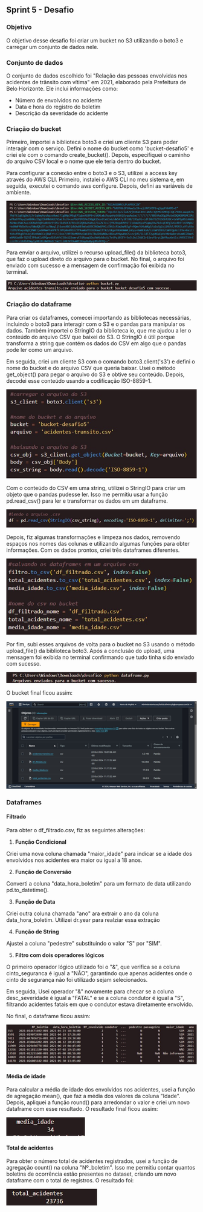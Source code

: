 ##   Sprint 5 - Desafio 

### Objetivo
O objetivo desse desafio foi criar um bucket no S3 utilizando o boto3 e carregar um conjunto de dados nele.


### Conjunto de dados
O conjunto de dados escolhido foi "Relação das pessoas envolvidas nos acidentes de trânsito com vítima" em 2021, elaborado pela Prefeitura de Belo Horizonte. Ele inclui informações como: 

* Número de envolvidos no acidente
* Data e hora do registro do boletim 
* Descrição da severidade do acidente


### Criação do bucket
Primeiro, importei a biblioteca boto3 e criei um cliente S3 para poder interagir com o serviço. Defini o nome do bucket como 'bucket-desafio5' e criei ele com o comando create_bucket(). Depois, especifiquei o caminho do arquivo CSV local e o nome que ele teria dentro do bucket.

Para configurar a conexão entre o boto3 e o S3, utilizei a access key através do AWS CLI. Primeiro, instalei o AWS CLI no meu sistema e, em seguida, executei o comando aws configure. Depois, defini as variáveis de ambiente.

![Clique aqui](../evidencias/desafio/definindo_variaveis_ambiente.jpg)

Para enviar o arquivo, utilizei o recurso upload_file() da biblioteca boto3, que faz o upload direto do arquivo para o bucket. No final, o arquivo foi enviado com sucesso e a mensagem de confirmação foi exibida no terminal.

![Clique aqui](../evidencias/desafio/enviando_bucket.jpg)


### Criação do dataframe
Para criar os dataframes, comecei importando as bibliotecas necessárias, incluindo o boto3 para interagir com o S3 e o pandas para manipular os dados.  Também importei o StringIO da biblioteca io, que me ajudou a ler o conteúdo do arquivo CSV que baixei do S3. O StringIO é útil porque transforma a string que contém os dados do CSV em algo que o pandas pode ler como um arquivo.

Em seguida, criei um cliente S3 com o comando boto3.client('s3') e defini o nome do bucket e do arquivo CSV que queria baixar. Usei o método get_object() para pegar o arquivo do S3 e obtive seu conteúdo. Depois, decodei esse conteúdo usando a codificação ISO-8859-1.

![Clique aqui](../evidencias/desafio/bucket_e_arquivo.jpg)

Com o conteúdo do CSV em uma string, utilizei o StringIO para criar um objeto que o pandas pudesse ler. Isso me permitiu usar a função pd.read_csv() para ler e transformar os dados em um dataframe.

![Clique aqui](../evidencias/desafio/lendo_csv.jpg)

Depois, fiz algumas transformações e limpeza nos dados, removendo espaços nos nomes das colunas e utilizando algumas funções para obter informações. Com os dados prontos, criei três dataframes diferentes.

![Clique aqui](../evidencias/desafio/tres_dataframes.jpg)

Por fim, subi esses arquivos de volta para o bucket no S3 usando o método upload_file() da biblioteca boto3. Após a conclusão do upload, uma mensagem foi exibida no terminal confirmando que tudo tinha sido enviado com sucesso.

![Clique aqui](../evidencias/desafio/enviando_dataframes.jpg)

O bucket final ficou assim:

![Clique aqui](../evidencias/desafio/bucket_final.jpg)

### Dataframes

#### Filtrado
Para obter o df_filtrado.csv, fiz as seguintes alterações:

1. **Função Condicional**

Criei uma nova coluna chamada "maior_idade" para indicar se a idade dos envolvidos nos acidentes era maior ou igual a 18 anos.

2. **Função de Conversão**

Converti a coluna "data_hora_boletim" para um formato de data utilizando pd.to_datetime().

3. **Função de Data**

Criei outra coluna chamada "ano" ara extrair o ano da coluna data_hora_boletim. Utilizei dr.year para realziar essa extração

4. **Função de String** 

Ajustei a coluna "pedestre" substituindo o valor "S" por "SIM".

5. **Filtro com dois operadores lógicos**

O primeiro operador lógico utilizado foi o "&", que verifica se a coluna cinto_seguranca é igual a "NÃO", garantindo que apenas acidentes onde o cinto de segurança não foi utilizado sejam selecionados.

Em seguida, Usei operador "&" novamente para checar se a coluna desc_severidade é igual a "FATAL" e se a coluna condutor é igual a "S", filtrando acidentes fatais em que o condutor estava diretamente envolvido. 

No final, o dataframe ficou assim:

![Clique aqui](../evidencias/desafio/df_filtrado.jpg)

#### Média de idade
Para calcular a média de idade dos envolvidos nos acidentes, usei a função de agregação mean(), que faz a média dos valores da coluna "Idade". Depois, apliquei a função round() para arredondar o valor e criei um novo dataframe com esse resultado. O resultado final ficou assim:

![Clique aqui](../evidencias/desafio/media_idade.jpg)


#### Total de acidentes
Para obter o número total de acidentes registrados, usei a função de agregação count() na coluna "Nº_boletim". Isso me permitiu contar quantos boletins de ocorrência estão presentes no dataset, criando um novo dataframe com o total de registros. O resultado foi:

![Clique aqui](../evidencias/desafio/total_acidentes.jpg)
